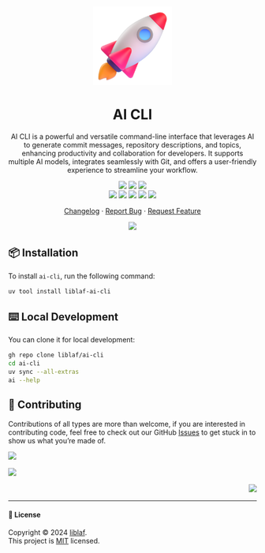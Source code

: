 <div align="center"><a name="readme-top"></a>

<img height="160" src="https://raw.githubusercontent.com/microsoft/fluentui-emoji/refs/heads/main/assets/Rocket/3D/rocket_3d.png">

<h1>AI CLI</h1>

AI CLI is a powerful and versatile command-line interface that leverages AI to generate commit messages, repository descriptions, and topics, enhancing productivity and collaboration for developers. It supports multiple AI models, integrates seamlessly with Git, and offers a user-friendly experience to streamline your workflow.

[![][pypi-release-shield]][pypi-release-link]
[![][github-releasedate-shield]][github-releasedate-link]
[![][github-action-ci-shield]][github-action-ci-link]<br/>
[![][github-contributors-shield]][github-contributors-link]
[![][github-forks-shield]][github-forks-link]
[![][github-stars-shield]][github-stars-link]
[![][github-issues-shield]][github-issues-link]
[![][github-license-shield]][github-license-link]

[Changelog](./CHANGELOG.md) · [Report Bug][github-issues-link] · [Request Feature][github-issues-link]

![](https://raw.githubusercontent.com/andreasbm/readme/master/assets/lines/rainbow.png)

</div>

[pypi-release-shield]: https://img.shields.io/pypi/v/liblaf-ai-cli?color=3775a9&logo=pypi&logoColor=white&style=flat&label=PyPI
[pypi-release-link]: https://pypi.org/project/liblaf-ai-cli/
[github-releasedate-shield]: https://img.shields.io/github/release-date/liblaf/ai-cli?style=flat
[github-releasedate-link]: https://github.com/liblaf/ai-cli/releases
[github-action-ci-shield]: https://img.shields.io/github/actions/workflow/status/liblaf/ai-cli/ci.yaml?label=CI&logo=githubactions&logoColor=white&style=flat
[github-action-ci-link]: https://github.com/liblaf/ai-cli/actions/workflows/ci.yaml
[github-contributors-shield]: https://img.shields.io/github/contributors/liblaf/ai-cli?color=c4f042&style=flat
[github-contributors-link]: https://github.com/liblaf/ai-cli/graphs/contributors
[github-forks-shield]: https://img.shields.io/github/forks/liblaf/ai-cli?color=8ae8ff&style=flat
[github-forks-link]: https://github.com/liblaf/ai-cli/forks
[github-stars-shield]: https://img.shields.io/github/stars/liblaf/ai-cli?color=ffcb47&style=flat
[github-stars-link]: https://github.com/liblaf/ai-cli/stargazers
[github-issues-shield]: https://img.shields.io/github/issues/liblaf/ai-cli?color=ff80eb&style=flat
[github-issues-link]: https://github.com/liblaf/ai-cli/issues
[github-license-shield]: https://img.shields.io/github/license/liblaf/ai-cli?color=white&style=flat
[github-license-link]: https://github.com/liblaf/ai-cli/blob/main/LICENSE

## 📦 Installation

To install `ai-cli`, run the following command:

```bash
uv tool install liblaf-ai-cli
```

## ⌨️ Local Development

You can clone it for local development:

```bash
gh repo clone liblaf/ai-cli
cd ai-cli
uv sync --all-extras
ai --help
```

## 🤝 Contributing

Contributions of all types are more than welcome, if you are interested in contributing code, feel free to check out our GitHub [Issues][github-issues-link] to get stuck in to show us what you’re made of.

[![][pr-welcome-shield]][pr-welcome-link]

[![][github-contrib-shield]][github-contrib-link]

<div align="right">

[![][back-to-top]](#readme-top)

</div>

[pr-welcome-shield]: https://img.shields.io/badge/%F0%9F%A4%AF%20PR%20WELCOME-%E2%86%92-ffcb47?labelColor=black&style=for-the-badge
[pr-welcome-link]: https://github.com/liblaf/ai-cli/pulls
[github-contrib-shield]: https://contrib.rocks/image?repo=liblaf%2Fai-cli
[github-contrib-link]: https://github.com/liblaf/ai-cli/graphs/contributors
[back-to-top]: https://img.shields.io/badge/-BACK_TO_TOP-black?style=flat-square

---

#### 📝 License

Copyright © 2024 [liblaf][profile-link]. <br />
This project is [MIT](./LICENSE) licensed.

[profile-link]: https://github.com/liblaf
